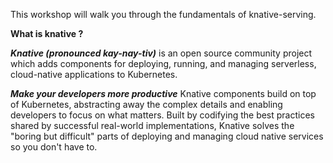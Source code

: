 This workshop will walk you through the fundamentals of knative-serving. 

**What is knative ?**

***Knative (pronounced kay-nay-tiv)*** is an open source community project which adds components for deploying, running, and managing serverless, cloud-native applications to Kubernetes. 


***Make your developers more productive***
Knative components build on top of Kubernetes, abstracting away the complex details and enabling developers to focus on what matters. Built by codifying the best practices shared by successful real-world implementations, Knative solves the "boring but difficult" parts of deploying and managing cloud native services so you don't have to.

